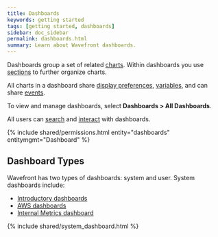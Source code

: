 ```yaml
---
title: Dashboards
keywords: getting started
tags: [getting started, dashboards]
sidebar: doc_sidebar
permalink: dashboards.html
summary: Learn about Wavefront dashboards.
---
```

Dashboards group a set of related [charts](charts.html). Within dashboards you use [sections](dashboards_managing.html#sections) to further organize charts.

All charts in a dashboard share [display preferences](dashboards_managing.html#prefs), [variables](dashboards_variables.html), and can share [events](charts_events_displaying.html#controlling-events-overlays). 

To view and manage dashboards, select **Dashboards > All Dashboards**.

All users can [search](dashboards_searching.html) and [interact](dashboards_interacting.html) with dashboards. 

{% include shared/permissions.html entity="dashboards" entitymgmt="Dashboard" %}

## Dashboard Types

Wavefront has two types of dashboards: system and user. System dashboards include:

- [Introductory dashboards](dashboards_introductory.html)
- [AWS dashboards](integrations_aws_metrics.html#aws-dashboards)
- [Internal Metrics dashboard](wavefront_monitoring.html)

{% include shared/system_dashboard.html %}
